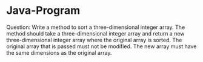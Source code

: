 # Java-Program
Question: Write a method to sort a three-dimensional integer array. The method should take a three-dimensional integer array and return a new three-dimensional integer array where the original array is sorted. The original array that is passed must not be modified. The new array must have the same dimensions as the original array.
